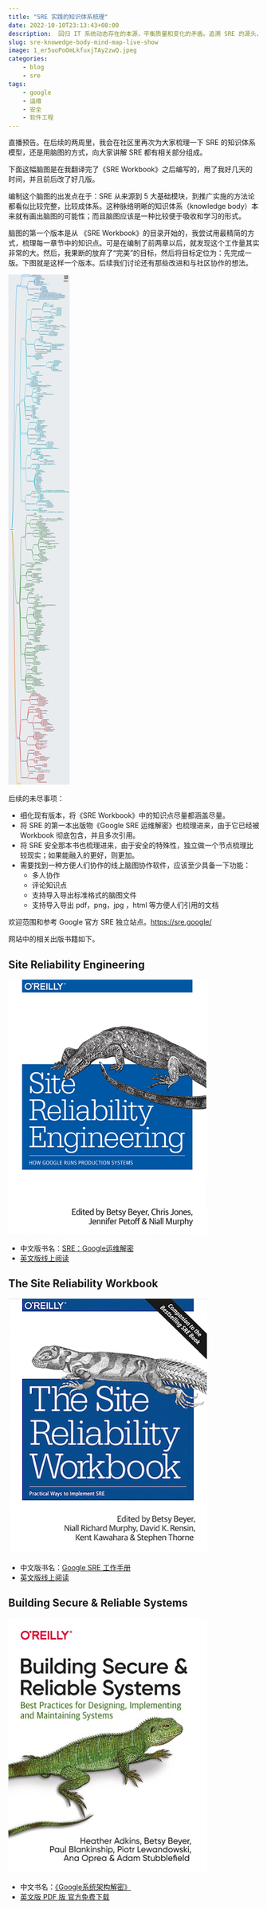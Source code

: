 ```yaml
---
title: "SRE 实践的知识体系梳理"
date: 2022-10-10T23:13:43+08:00
description:  回归 IT 系统动态存在的本源，平衡质量和变化的矛盾。追溯 SRE 的源头，探讨在云计算时代大潮中，我们的业务系统稳定性建设应该何去何从。
slug: sre-knowedge-body-mind-map-live-show
image: 1_er5uoPoOmLkfuxjTAy2zwQ.jpeg
categories:
    - blog
    - sre
tags:
    - google
    - 运维
    - 安全
    - 软件工程
---
```


直播预告。在后续的两周里，我会在社区里再次为大家梳理一下 SRE 的知识体系模型，还是用脑图的方式，向大家讲解 SRE 都有相关部分组成。

下面这幅脑图是在我翻译完了《SRE Workbook》之后编写的，用了我好几天的时间，并且前后改了好几版。

编制这个脑图的出发点在于：SRE 从来源到 5 大基础模块，到推广实施的方法论都看似比较完整，比较成体系。这种脉络明晰的知识体系（knowledge body）本来就有画出脑图的可能性；而且脑图应该是一种比较便于吸收和学习的形式。

脑图的第一个版本是从 《SRE Workbook》的目录开始的，我尝试用最精简的方式，梳理每一章节中的知识点。可是在编制了前两章以后，就发现这个工作量其实非常的大。然后，我果断的放弃了“完美”的目标，然后将目标定位为：先完成一版。下图就是这样一个版本。后续我们讨论还有那些改进和与社区协作的想法。

![SRE 知识体系脑图](SRE-Workbookv1.5.jpg)

后续的未尽事项：

* 细化现有版本，将《SRE Workbook》中的知识点尽量都涵盖尽量。
* 将 SRE 的第一本出版物《Google SRE 运维解密》也梳理进来，由于它已经被 Workbook 彻底包含，并且多次引用。
* 将 SRE 安全那本书也梳理进来，由于安全的特殊性，独立做一个节点梳理比较现实；如果能融入的更好，则更加。
* 需要找到一种方便人们协作的线上脑图协作软件，应该至少具备一下功能：
  * 多人协作
  * 评论知识点
  * 支持导入导出标准格式的脑图文件
  * 支持导入导出 pdf，png，jpg ，html 等方便人们引用的文档

欢迎范围和参考 Google 官方 SRE 独立站点。https://sre.google/

网站中的相关出版书籍如下。

## Site Reliability Engineering

![sre book 1](sre1.jpg)

* 中文版书名：[SRE：Google运维解密](https://book.douban.com/subject/26875239//)
* [英文版线上阅读](https://sre.google/sre-book/table-of-contents/)

## The Site Reliability Workbook

![sre book 2](sre2.jpg)

* 中文版书名：[Google SRE 工作手册](https://book.douban.com/subject/35224058/)
* [英文版线上阅读](https://sre.google/sre-book/table-of-contents/)

## Building Secure & Reliable Systems

![sre book 3](sre3.jpg)

* 中文书名：[《Google系统架构解密》](https://book.douban.com/subject/35585206/)
* [英文版 PDF 版 官方免费下载](https://sre.google/static/pdf/building_secure_and_reliable_systems.pdf)